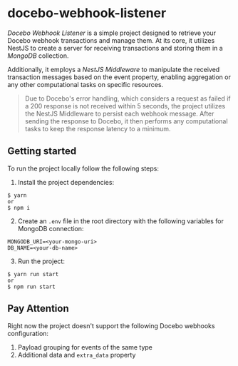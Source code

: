 # docebo-webhook-listener

_Docebo Webhook Listener_ is a simple project designed to retrieve your Docebo webhook transactions and manage them. At its core, it utilizes NestJS to create a server for receiving transactions and storing them in a _MongoDB_ collection.

Additionally, it employs a _NestJS Middleware_ to manipulate the received transaction messages based on the event property, enabling aggregation or any other computational tasks on specific resources.

> Due to Docebo's error handling, which considers a request as failed if a 200 response is not received within 5 seconds, the project utilizes the NestJS Middleware to persist each webhook message. After sending the response to Docebo, it then performs any computational tasks to keep the response latency to a minimum.

## Getting started

To run the project locally follow the following steps:

1. Install the project dependencies:

```
$ yarn
or
$ npm i
```

2. Create an `.env` file in the root directory with the following variables for MongoDB connection:

```
MONGODB_URI=<your-mongo-uri>
DB_NAME=<your-db-name>
```

3. Run the project:

```
$ yarn run start
or
$ npm run start
```

## Pay Attention

Right now the project doesn't support the following Docebo webhooks configuration:

1. Payload grouping for events of the same type
2. Additional data and `extra_data` property
